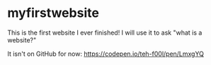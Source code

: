 # myfirstwebsite
This is the first website I ever finished! I will use it to ask "what is a website?"

It isn't on GitHub for now:
https://codepen.io/teh-f00l/pen/LmxgYQ
